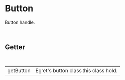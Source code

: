 <!--
   - $File: Button.html $
   - $Date: 2018-10-27 21:58:32 $
   - $Revision: $
   - $Creator: Jen-Chieh Shen $
   - $Notice: See LICENSE.txt for modification and distribution information
   -                   Copyright © 2018 by Shen, Jen-Chieh $
-->


<div id="content-header">
  <h1>Button</h1>
</div>

<p>
  Button handle.
</p>


<br/>
<h2>Getter</h2>
<br/>

<table>
  <tr>
    <td>getButton</td>
    <td>Egret's button class this class hold.</td>
  </tr>
</table>
